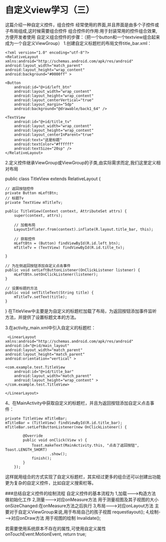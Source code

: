 自定义view学习（三）
=====
这篇介绍一种自定义控件，组合控件
经常使用的界面,并且界面是由多个子控件或子布局组成,这时候需要组合控件
组合控件的作用:用于封装常用的控件组合效果,方便开发者使用
自定义组合控件的步骤：（把一个button和一个textview组合起来成为一个自定义ViewGroup）
1.创建自定义标题栏的布局文件title_bar.xml：

    <?xml version="1.0" encoding="utf-8"?>
    <RelativeLayout xmlns:android="http://schemas.android.com/apk/res/android"
    android:layout_width="match_parent"
    android:layout_height="wrap_content"
    android:background="#0000ff" >

    <Button
        android:id="@+id/left_btn"
        android:layout_width="wrap_content"
        android:layout_height="wrap_content"
        android:layout_centerVertical="true"
        android:layout_margin="5dp"
        android:background="@drawable/back1_64" />

    <TextView
        android:id="@+id/title_tv"
        android:layout_width="wrap_content"
        android:layout_height="wrap_content"
        android:layout_centerInParent="true"
        android:text="这是标题"
        android:textColor="#ffffff"
        android:textSize="20sp" />
    </RelativeLayout>
2.定义控件继承ViewGroup或ViewGroup的子类,由实际需求而定,我们这里定义相对布局

 public class TitleView extends RelativeLayout {

    // 返回按钮控件
    private Button mLeftBtn;
    // 标题Tv
    private TextView mTitleTv;

    public TitleView(Context context, AttributeSet attrs) {
        super(context, attrs);

        // 加载布局
        LayoutInflater.from(context).inflate(R.layout.title_bar, this);

        // 获取控件
        mLeftBtn = (Button) findViewById(R.id.left_btn);
        mTitleTv = (TextView) findViewById(R.id.title_tv);

    }

    // 为左侧返回按钮添加自定义点击事件
    public void setLeftButtonListener(OnClickListener listener) {
        mLeftBtn.setOnClickListener(listener);
    }

    // 设置标题的方法
    public void setTitleText(String title) {
        mTitleTv.setText(title);
    }
  }
在TitleView中主要是为自定义的标题栏加载了布局，为返回按钮添加事件监听方法，并提供了设置标题文本的方法。

3.在activity_main.xml中引入自定义的标题栏：

     <LinearLayout xmlns:android="http://schemas.android.com/apk/res/android"
    android:id="@+id/main_layout"
    android:layout_width="match_parent"
    android:layout_height="match_parent"
    android:orientation="vertical" >

    <com.example.test.TitleView
        android:id="@+id/title_bar"
        android:layout_width="match_parent"
        android:layout_height="wrap_content" >
    </com.example.test.TitleView>

    </LinearLayout>

4、在MainActivity中获取自定义的标题栏，并且为返回按钮添加自定义点击事件：

    private TitleView mTitleBar;
    mTitleBar = (TitleView) findViewById(R.id.title_bar);
    mTitleBar.setLeftButtonListener(new OnClickListener() {

            @Override
            public void onClick(View v) {
                Toast.makeText(MainActivity.this, "点击了返回按钮", Toast.LENGTH_SHORT)
                        .show();
                finish();
            }
        });
这样就用组合的方式实现了自定义标题栏，其实经过更多的组合还可以创建出功能更为复杂的自定义控件，比如自定义搜索栏等。

###总结自定义控件的绘制流程
自定义控件的基本流程为
1,加载--->构造方法
做初始化工作
2,测量--->对应onMeasure方法
用于测量视图及其子视图的大小
onSizeChanged:在onMeasure方法之后执行
3,布局--->对应onLayout方法
主要对于自定义ViewGroup来说,用于布局自己的孩子视图
requestlayout();
4,绘制--->对应onDraw方法
用于视图的绘制
Invalidate();

若需要使用系统原本不存在的属性,可使用自定义属性
onTouchEvent:MotionEvent, return true;
